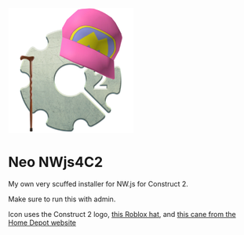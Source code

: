![icon as scuffed as the program](./icon.png)

# Neo NWjs4C2
My own very scuffed installer for NW.js for Construct 2.

Make sure to run this with admin.

 Icon uses the Construct 2 logo, [this Roblox hat](https://www.roblox.com/catalog/122415713240099/Sonic-Ova-Movie-Iconic-Pink-Hat), and [this cane from the Home Depot website](https://www.homedepot.com/p/Brazos-Walking-Sticks-37-in-Twisted-Walnut-Walking-Cane-502-3000-0281/205856200)

